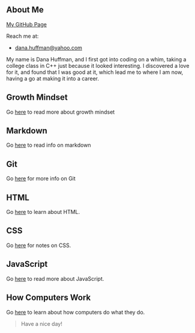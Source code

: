 ## About Me
[My GitHub Page](https://github.com/dLeigh01)

Reach me at:
* dana.huffman@yahoo.com

My name is Dana Huffman, and I first got into coding on a whim, taking a college class in C++ just because it looked interesting. I discovered a love for it, and found that I was good at it, which lead me to where I am now, having a go at making it into a career.

## Growth Mindset

Go [here](growth-mindset.md) to read more about growth mindset

## Markdown
Go [here](markdown.md) to read info on markdown

## Git
Go [here](learning-git.md) for more info on Git

## HTML
Go [here](html.md) to learn about HTML.

## CSS
Go [here](css.md) for notes on CSS.

## JavaScript
Go [here](javascript.md) to read more about JavaScript.

## How Computers Work
Go [here](how-computers-work.md) to learn about how computers do what they do.
> Have a nice day!